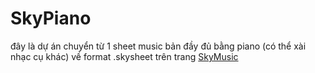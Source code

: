 # SkyPiano 
đây là dự án chuyển từ 1 sheet music bản đầy đủ bằng piano (có thể xài nhạc cụ khác) về format .skysheet trên trang [SkyMusic](https://sky-music.specy.app/) 
